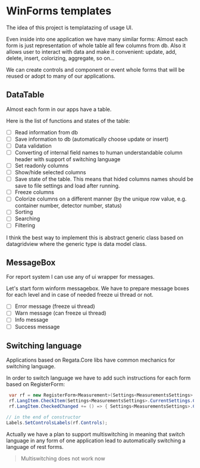 # WinForms templates

The idea of this project is templatazing of usage UI.

Even inside into one application we have many similar forms: 
Almost each form is just representation of whole table all few columns from db.
Also it allows user to interact with data and make it convenient: update, add, delete, insert, colorizing, aggregate, so on...

We can create controls and component or event whole forms that will be reused or adopt to many of our applications.

## DataTable

Almost each form in our apps have a table.

Here is the list of functions and states of the table:

- [ ] Read information from db
- [ ] Save information to db (automatically choose update or insert)
- [ ] Data validation
- [ ] Converting of internal field names to human understandable column header with support of switching language
- [ ] Set readonly columns
- [ ] Show/hide selected columns
- [ ] Save state of the table. This means that hided columns names should be save to file settings and load after running.
- [ ] Freeze columns
- [ ] Colorize columns on a different manner (by the unique row value, e.g. container number, detector number, status)
- [ ] Sorting 
- [ ] Searching
- [ ] Filtering

I think the best way to implement this is abstract generic class based on datagridview where the generic type is data model class.

## MessageBox

For report system I can use any of ui wrapper for messages.

Let's start form winform messagebox. We have to prepare message boxes for each level and in case of needed freeze ui thread or not.

- [ ] Error   message (freeze ui thread)
- [ ] Warn    message (can freeze ui thread)
- [ ] Info    message
- [ ] Success message

## Switching language

Applications based on Regata.Core libs have common mechanics for switching language.

In order to switch language we have to add such instructions for each form based on RegisterForm:

~~~csharp
 var rf = new RegisterForm<Measurement>(Settings<MeasurementsSettings>.CurrentSettings.CurrentLanguage);
 rf.LangItem.CheckItem(Settings<MeasurementsSettings>.CurrentSettings.CurrentLanguage);
 rf.LangItem.CheckedChanged += () => { Settings<MeasurementsSettings>.CurrentSettings.CurrentLanguage = rf.LangItem.CheckedItem; Labels.SetControlsLabels(rf.Controls); };

// in the end of constructor
Labels.SetControlsLabels(rf.Controls); 
~~~

Actually we have a plan to support multiswitching in meaning that switch language in any form of one application lead to automatically switching a language of rest forms. 

> Multiswitching does not work now